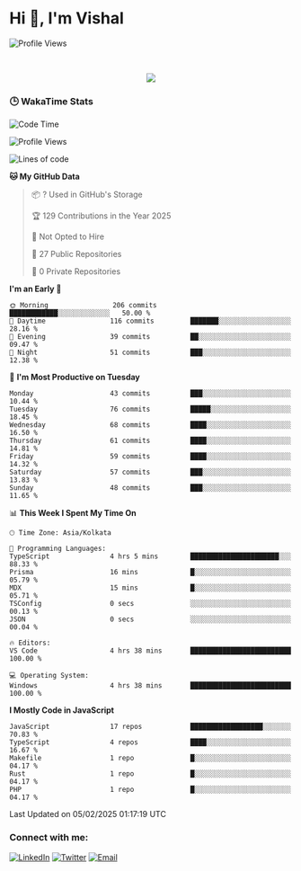 # Hi 👋, I'm Vishal

  
 <!--<img src="https://komarev.com/ghpvc/?username=swarajbachu&label=Profile%20Views&color=0e75b6&style=flat" align='right' alt="swarajbachu" />-->
![Profile Views](http://img.shields.io/badge/Profile%20Views-117-blue)


<br/>


<p align="center">
  <a href="https://github.com/iVishalCode/readme-typing-svg"><img src="https://readme-typing-svg.herokuapp.com?lines=Computer+Science+Student;Full+Stack+Web+Developer;Freelancer;WEB3%20%20Enthusiastic;Always%20learning%20new%20things&center=true&width=380&height=45"></a>
</p>


### 🕒 WakaTime Stats
<!--START_SECTION:waka-->
![Code Time](http://img.shields.io/badge/Code%20Time-8%20hrs%2050%20mins-blue)

![Profile Views](http://img.shields.io/badge/Profile%20Views-108-blue)

![Lines of code](https://img.shields.io/badge/From%20Hello%20World%20I%27ve%20Written-2.8%20million%20lines%20of%20code-blue)

**🐱 My GitHub Data** 

> 📦 ? Used in GitHub's Storage 
 > 
> 🏆 129 Contributions in the Year 2025
 > 
> 🚫 Not Opted to Hire
 > 
> 📜 27 Public Repositories 
 > 
> 🔑 0 Private Repositories 
 > 
**I'm an Early 🐤** 

```text
🌞 Morning                206 commits         ████████████░░░░░░░░░░░░░   50.00 % 
🌆 Daytime                116 commits         ███████░░░░░░░░░░░░░░░░░░   28.16 % 
🌃 Evening                39 commits          ██░░░░░░░░░░░░░░░░░░░░░░░   09.47 % 
🌙 Night                  51 commits          ███░░░░░░░░░░░░░░░░░░░░░░   12.38 % 
```
📅 **I'm Most Productive on Tuesday** 

```text
Monday                   43 commits          ███░░░░░░░░░░░░░░░░░░░░░░   10.44 % 
Tuesday                  76 commits          █████░░░░░░░░░░░░░░░░░░░░   18.45 % 
Wednesday                68 commits          ████░░░░░░░░░░░░░░░░░░░░░   16.50 % 
Thursday                 61 commits          ████░░░░░░░░░░░░░░░░░░░░░   14.81 % 
Friday                   59 commits          ████░░░░░░░░░░░░░░░░░░░░░   14.32 % 
Saturday                 57 commits          ███░░░░░░░░░░░░░░░░░░░░░░   13.83 % 
Sunday                   48 commits          ███░░░░░░░░░░░░░░░░░░░░░░   11.65 % 
```


📊 **This Week I Spent My Time On** 

```text
🕑︎ Time Zone: Asia/Kolkata

💬 Programming Languages: 
TypeScript               4 hrs 5 mins        ██████████████████████░░░   88.33 % 
Prisma                   16 mins             █░░░░░░░░░░░░░░░░░░░░░░░░   05.79 % 
MDX                      15 mins             █░░░░░░░░░░░░░░░░░░░░░░░░   05.71 % 
TSConfig                 0 secs              ░░░░░░░░░░░░░░░░░░░░░░░░░   00.13 % 
JSON                     0 secs              ░░░░░░░░░░░░░░░░░░░░░░░░░   00.04 % 

🔥 Editors: 
VS Code                  4 hrs 38 mins       █████████████████████████   100.00 % 

💻 Operating System: 
Windows                  4 hrs 38 mins       █████████████████████████   100.00 % 
```

**I Mostly Code in JavaScript** 

```text
JavaScript               17 repos            ██████████████████░░░░░░░   70.83 % 
TypeScript               4 repos             ████░░░░░░░░░░░░░░░░░░░░░   16.67 % 
Makefile                 1 repo              █░░░░░░░░░░░░░░░░░░░░░░░░   04.17 % 
Rust                     1 repo              █░░░░░░░░░░░░░░░░░░░░░░░░   04.17 % 
PHP                      1 repo              █░░░░░░░░░░░░░░░░░░░░░░░░   04.17 % 
```




 Last Updated on 05/02/2025 01:17:19 UTC
<!--END_SECTION:waka-->


### Connect with me:

[![LinkedIn](https://img.shields.io/badge/LinkedIn-0A66C2?style=for-the-badge&logo=linkedin&logoColor=white)](https://linkedin.com/in/vishal-kumar-779054260)
[![Twitter](https://img.shields.io/badge/Twitter-1DA1F2?style=for-the-badge&logo=twitter&logoColor=white)](https://twitter.com/iVishalCode)
[![Email](https://img.shields.io/badge/Email-D14836?style=for-the-badge&logo=gmail&logoColor=white)](mailto:ilearnvk@gmail.com)
